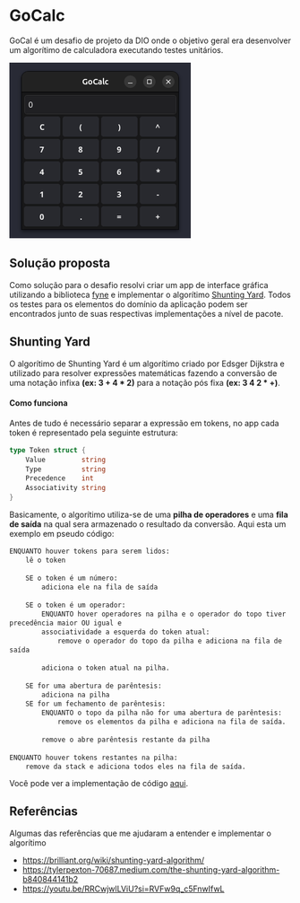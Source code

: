 # GoCalc
GoCal é um desafio de projeto da DIO onde o objetivo geral era desenvolver um algorítimo de calculadora executando testes unitários.

![](./assets/app.png)

## Solução proposta
Como solução para o desafio resolvi criar um app de interface gráfica utilizando a biblioteca [fyne](https://fyne.io/) e implementar o algorítimo [Shunting Yard](https://en.wikipedia.org/wiki/Shunting_yard_algorithm). Todos os testes para os elementos do domínio da aplicação podem ser encontrados junto de suas respectivas implementações a nível de pacote.

## Shunting Yard
O algorítimo de Shunting Yard é um algorítimo criado por Edsger Dijkstra e utilizado para resolver expressões matemáticas fazendo a conversão de uma notação infixa **(ex: 3 + 4 * 2)** para a notação pós fixa **(ex: 3 4 2 * +)**.

#### Como funciona

Antes de tudo é necessário separar a expressão em tokens, no app cada token é representado pela seguinte estrutura:
```go
type Token struct {
	Value         string
	Type          string
	Precedence    int
	Associativity string
}
```
Basicamente, o algorítimo utiliza-se de uma **pilha de operadores** e uma **fila de saída** na qual sera armazenado o resultado da conversão. Aqui esta um exemplo em pseudo código:

```
ENQUANTO houver tokens para serem lidos:
    lê o token

    SE o token é um número:
        adiciona ele na fila de saída

    SE o token é um operador:
        ENQUANTO hover operadores na pilha e o operador do topo tiver precedência maior OU igual e 
        associatividade a esquerda do token atual:
            remove o operador do topo da pilha e adiciona na fila de saída
        
        adiciona o token atual na pilha.
    
    SE for uma abertura de parêntesis:
        adiciona na pilha
    SE for um fechamento de parêntesis:
        ENQUANTO o topo da pilha não for uma abertura de parêntesis:
            remove os elementos da pilha e adiciona na fila de saída.
        
        remove o abre parêntesis restante da pilha
    
ENQUANTO houver tokens restantes na pilha:
    remove da stack e adiciona todos eles na fila de saída.
```

Você pode ver a implementação de código [aqui](./internal/expression/resolver.go#L9).

## Referências
Algumas das referências que me ajudaram a entender e implementar o algorítimo

- https://brilliant.org/wiki/shunting-yard-algorithm/
- https://tylerpexton-70687.medium.com/the-shunting-yard-algorithm-b840844141b2
- https://youtu.be/RRCwjwlLViU?si=RVFw9q_c5FnwIfwL
